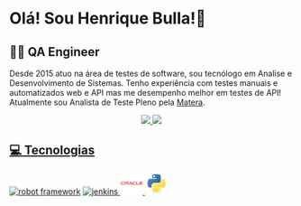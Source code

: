 # Olá! Sou Henrique Bulla!👋
## 👩‍💻 QA Engineer

Desde 2015 atuo na área de testes de software, sou tecnólogo em Analise e Desenvolvimento de Sistemas. Tenho experiência com testes manuais e automatizados web e API mas me desempenho melhor em testes de API! Atualmente sou Analista de Teste Pleno pela [Matera](https://www.matera.com.br).

<div align="center">
  <a href="https://github.com/henriquebulla">
  <img height="180em" src="https://github-readme-stats.vercel.app/api?username=henriquebulla&show_icons=true&theme=dracula&include_all_commits=true&count_private=true"/>
  <img height="180em" src="https://github-readme-stats.vercel.app/api/top-langs/?username=henriquebulla&layout=compact&langs_count=7&theme=dracula"/>
</div>

## 💻 Tecnologias

<p align="left"> <a href="https://robotframework.org/" target="_blank"> <img src="https://upload.wikimedia.org/wikipedia/commons/e/e4/Robot-framework-logo.png" alt="robot framework" width="40" height="40"/></a> <a href="https://www.jenkins.io" target="_blank"> <img src="https://www.vectorlogo.zone/logos/jenkins/jenkins-icon.svg" alt="jenkins" width="40" height="40"/> </a><a href="https://www.oracle.com/" target="_blank"> <img src="https://raw.githubusercontent.com/devicons/devicon/master/icons/oracle/oracle-original.svg" alt="oracle" width="40" height="40"/></a><a href="https://www.python.org" target="_blank"> <img src="https://raw.githubusercontent.com/devicons/devicon/master/icons/python/python-original.svg" alt="python" width="40" height="40"/> </a>
